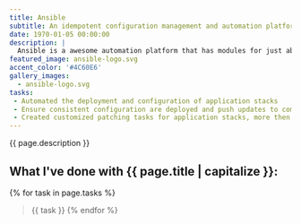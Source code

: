 ```yaml
---
title: Ansible
subtitle: An idempotent configuration management and automation platform. 
date: 1970-01-05 00:00:00
description: |
  Ansible is a awesome automation platform that has modules for just about anything that you want to configure, deploy, or update. It's idempotent nature makes ensuring systems have a consistent configuration across the organization ease and non-invasive for compliant systems. 
featured_image: ansible-logo.svg
accent_color: '#4C60E6'
gallery_images:
  - ansible-logo.svg
tasks: 
 - Automated the deployment and configuration of application stacks
 - Ensure consistent configuration are deployed and push updates to comply with regulations and compliance standards
 - Created customized patching tasks for application stacks, more then just a 'sudo dnf update -y' playbook
---
```

 {{ page.description }}

## What I've done with {{ page.title | capitalize }}:
{% for task in page.tasks %}
> {{ task }}
{% endfor %}